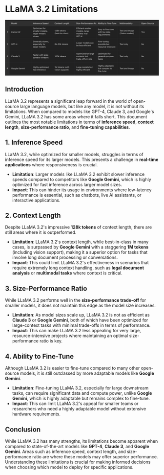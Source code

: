 # **LLaMA 3.2 Limitations**

![alt text](image-5.png)


## Introduction
LLaMA 3.2 represents a significant leap forward in the world of open-source large language models, but like any model, it is not without its limitations. When compared to models like GPT-4, Claude 3, and Google's Gemini, LLaMA 3.2 has some areas where it falls short. This document outlines the most notable limitations in terms of **inference speed**, **context length**, **size-performance ratio**, and **fine-tuning capabilities**.

## 1. **Inference Speed**
LLaMA 3.2, while optimized for smaller models, struggles in terms of inference speed for its larger models. This presents a challenge in **real-time applications** where responsiveness is crucial.

- **Limitation**: Larger models like LLaMA 3.2 exhibit slower inference speeds compared to competitors like **Google Gemini**, which is highly optimized for fast inference across larger model sizes.
- **Impact**: This can hinder its usage in environments where low-latency performance is essential, such as chatbots, live AI assistants, or interactive applications.

## 2. **Context Length**
Despite LLaMA 3.2's impressive **128k tokens** of context length, there are still areas where it is outperformed.

- **Limitation**: LLaMA 3.2's context length, while best-in-class in many cases, is surpassed by **Google Gemini** with a staggering **1M tokens** (including vision support), making it a superior option for tasks that involve long document processing or conversations.
- **Impact**: This could limit LLaMA 3.2's effectiveness in scenarios that require extremely long context handling, such as **legal document analysis** or **multimodal tasks** where context is critical.

## 3. **Size-Performance Ratio**
While LLaMA 3.2 performs well in the **size-performance trade-off** for smaller models, it does not maintain this edge as the model size increases.

- **Limitation**: As model sizes scale up, LLaMA 3.2 is not as efficient as **Claude 3** or **Google Gemini**, both of which have been optimized for large-context tasks with minimal trade-offs in terms of performance.
- **Impact**: This can make LLaMA 3.2 less appealing for very large, resource-intensive projects where maintaining an optimal size-performance ratio is key.

## 4. **Ability to Fine-Tune**
Although LLaMA 3.2 is easier to fine-tune compared to many other open-source models, it is still outclassed by more adaptable models like **Google Gemini**.

- **Limitation**: Fine-tuning LLaMA 3.2, especially for large downstream tasks, can require significant data and compute power, unlike **Google Gemini**, which is highly adaptable but remains complex to fine-tune.
- **Impact**: This can limit LLaMA 3.2's appeal for smaller teams or researchers who need a highly adaptable model without extensive hardware requirements.

## Conclusion
While LLaMA 3.2 has many strengths, its limitations become apparent when compared to state-of-the-art models like **GPT-4**, **Claude 3**, and **Google Gemini**. Areas such as inference speed, context length, and size-performance ratio are where these models may offer superior performance. Understanding these limitations is crucial for making informed decisions when choosing which model to deploy for specific applications.

